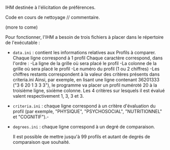 

IHM destinée à l'élicitation de préférences.

Code en cours de nettoyage // commentaire.

(more to come)

Pour fonctionner, l'IHM a besoin de trois fichiers à placer dans le répertoire de l'exécutable :
- `data.ini` : contient les informations relatives aux Profils à comparer. Chaque ligne correspond à 1 profil Chaque caractère correspond, dans l'ordre : -La ligne de la grille où sera placé le profil -La colonne de la grille où sera placé le profil -Le numéro du profil (1 ou 2 chiffres) -Les chiffres restants correspondent à la valeur des critères présents dans criteria.ini Ainsi, par exemple, en lisant une ligne contenant 36201333 ("3 6 20 1 3 3 3"), le programme va placer un profil numéroté 20 à la troisième ligne, sixième colonne. Les 4 critères sur lesquels il est évalué valent respectivement 1, 3, 3 et 3.

- `criteria.ini` : chaque ligne correspond à un critère d'évaluation du profil (par exemple, "PHYSIQUE", "PSYCHOSOCIAL", "NUTRITIONNEL" et "COGNITIF").-

- `degrees.ini` : chaque ligne correspond à un degré de comparaison.
    
    
    Il est possible de mettre jusqu'à 99 profils et autant de degrés de comparaison que souhaité.

